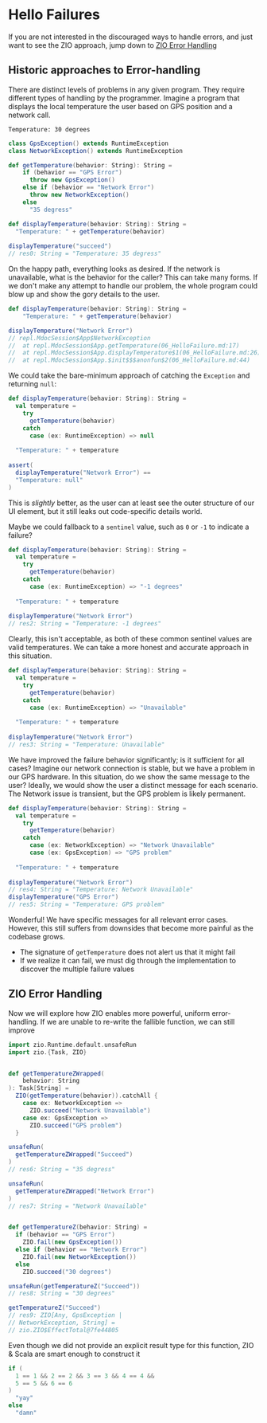 # Hello Failures

If you are not interested in the discouraged ways to handle errors, and just want to see the ZIO approach, jump down to 
[ZIO Error Handling](#zio-error-handling)

## Historic approaches to Error-handling

There are distinct levels of problems in any given program. They require different types of handling by the programmer. Imagine a program that displays the local temperature the user based on GPS position and a network call.

```text
Temperature: 30 degrees
```

```scala
class GpsException() extends RuntimeException
class NetworkException() extends RuntimeException

def getTemperature(behavior: String): String =
    if (behavior == "GPS Error")
      throw new GpsException()
    else if (behavior == "Network Error")
      throw new NetworkException()
    else
      "35 degress"
```

```scala
def displayTemperature(behavior: String): String =
  "Temperature: " + getTemperature(behavior)
  
displayTemperature("succeed")
// res0: String = "Temperature: 35 degress"
```

On the happy path, everything looks as desired.
If the network is unavailable, what is the behavior for the caller?
This can take many forms.
If we don't make any attempt to handle our problem, the whole program could blow up and show the gory details to the user.

```scala
def displayTemperature(behavior: String): String =
    "Temperature: " + getTemperature(behavior)

displayTemperature("Network Error")
// repl.MdocSession$App$NetworkException
// 	at repl.MdocSession$App.getTemperature(06_HelloFailure.md:17)
// 	at repl.MdocSession$App.displayTemperature$1(06_HelloFailure.md:26)
// 	at repl.MdocSession$App.$init$$$anonfun$2(06_HelloFailure.md:44)
```

We could take the bare-minimum approach of catching the `Exception` and returning `null`:

```scala
def displayTemperature(behavior: String): String =
  val temperature =
    try
      getTemperature(behavior)
    catch
      case (ex: RuntimeException) => null
    
  "Temperature: " + temperature
  
assert( 
  displayTemperature("Network Error") == 
  "Temperature: null"
)
```

This is *slightly* better, as the user can at least see the outer structure of our UI element, but it still leaks out code-specific details world.

Maybe we could fallback to a `sentinel` value, such as `0` or `-1` to indicate a failure?

```scala
def displayTemperature(behavior: String): String =
  val temperature =
    try
      getTemperature(behavior)
    catch
      case (ex: RuntimeException) => "-1 degrees"
    
  "Temperature: " + temperature
  
displayTemperature("Network Error")
// res2: String = "Temperature: -1 degrees"
```

Clearly, this isn't acceptable, as both of these common sentinel values are valid temperatures.
We can take a more honest and accurate approach in this situation.

```scala
def displayTemperature(behavior: String): String =
  val temperature =
    try
      getTemperature(behavior)
    catch
      case (ex: RuntimeException) => "Unavailable"
    
  "Temperature: " + temperature
  
displayTemperature("Network Error")
// res3: String = "Temperature: Unavailable"
```

We have improved the failure behavior significantly; is it sufficient for all cases?
Imagine our network connection is stable, but we have a problem in our GPS hardware.
In this situation, do we show the same message to the user? Ideally, we would show the user a distinct message for each scenario.
The Network issue is transient, but the GPS problem is likely permanent.

```scala
def displayTemperature(behavior: String): String =
  val temperature =
    try
      getTemperature(behavior)
    catch
      case (ex: NetworkException) => "Network Unavailable"
      case (ex: GpsException) => "GPS problem"
    
  "Temperature: " + temperature
  
displayTemperature("Network Error")
// res4: String = "Temperature: Network Unavailable"
displayTemperature("GPS Error")
// res5: String = "Temperature: GPS problem"
```

Wonderful!
We have specific messages for all relevant error cases. However, this still suffers from downsides that become more painful as the codebase grows.

- The signature of `getTemperature` does not alert us that it might fail
- If we realize it can fail, we must dig through the implementation to discover the multiple failure values


## ZIO Error Handling

Now we will explore how ZIO enables more powerful, uniform error-handling.
If we are unable to re-write the fallible function, we can still improve 

```scala
import zio.Runtime.default.unsafeRun
import zio.{Task, ZIO}
```


```scala

def getTemperatureZWrapped(
    behavior: String
): Task[String] =
  ZIO(getTemperature(behavior)).catchAll {
    case ex: NetworkException =>
      ZIO.succeed("Network Unavailable")
    case ex: GpsException =>
      ZIO.succeed("GPS problem")
  }
```

```scala
unsafeRun(
  getTemperatureZWrapped("Succeed")
)
// res6: String = "35 degress"
```

```scala
unsafeRun(
  getTemperatureZWrapped("Network Error")
)
// res7: String = "Network Unavailable"
```


```scala

def getTemperatureZ(behavior: String) =
  if (behavior == "GPS Error")
    ZIO.fail(new GpsException())
  else if (behavior == "Network Error")
    ZIO.fail(new NetworkException())
  else
    ZIO.succeed("30 degrees")

unsafeRun(getTemperatureZ("Succeed"))
// res8: String = "30 degrees"

getTemperatureZ("Succeed")
// res9: ZIO[Any, GpsException |
// NetworkException, String] =
// zio.ZIO$EffectTotal@7fe44805
```

Even though we did not provide an explicit result type for this function, ZIO & Scala are smart enough to construct it


```scala
if (
  1 == 1 && 2 == 2 && 3 == 3 && 4 == 4 &&
  5 == 5 && 6 == 6
)
  "yay"
else
  "damn"
```
